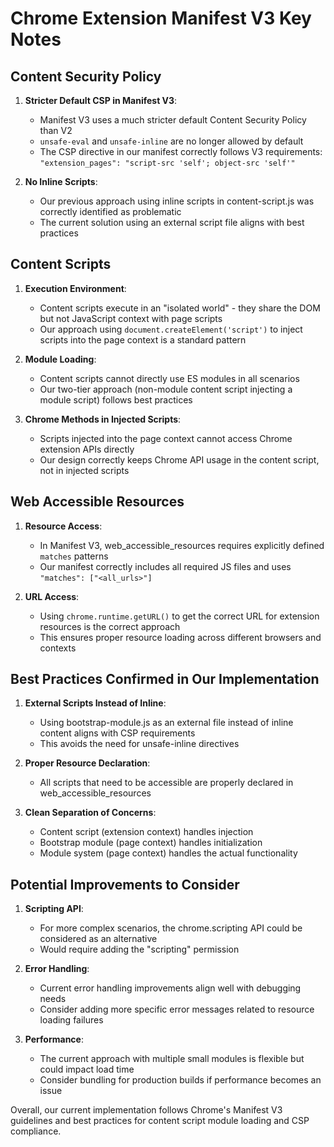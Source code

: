 # Chrome Extension Manifest V3 Key Notes

## Content Security Policy

1. **Stricter Default CSP in Manifest V3**:
   - Manifest V3 uses a much stricter default Content Security Policy than V2
   - `unsafe-eval` and `unsafe-inline` are no longer allowed by default
   - The CSP directive in our manifest correctly follows V3 requirements: `"extension_pages": "script-src 'self'; object-src 'self'"`

2. **No Inline Scripts**:
   - Our previous approach using inline scripts in content-script.js was correctly identified as problematic
   - The current solution using an external script file aligns with best practices

## Content Scripts

1. **Execution Environment**:
   - Content scripts execute in an "isolated world" - they share the DOM but not JavaScript context with page scripts
   - Our approach using `document.createElement('script')` to inject scripts into the page context is a standard pattern

2. **Module Loading**:
   - Content scripts cannot directly use ES modules in all scenarios
   - Our two-tier approach (non-module content script injecting a module script) follows best practices

3. **Chrome Methods in Injected Scripts**:
   - Scripts injected into the page context cannot access Chrome extension APIs directly
   - Our design correctly keeps Chrome API usage in the content script, not in injected scripts

## Web Accessible Resources

1. **Resource Access**:
   - In Manifest V3, web_accessible_resources requires explicitly defined `matches` patterns
   - Our manifest correctly includes all required JS files and uses `"matches": ["<all_urls>"]`

2. **URL Access**:
   - Using `chrome.runtime.getURL()` to get the correct URL for extension resources is the correct approach
   - This ensures proper resource loading across different browsers and contexts

## Best Practices Confirmed in Our Implementation

1. **External Scripts Instead of Inline**:
   - Using bootstrap-module.js as an external file instead of inline content aligns with CSP requirements
   - This avoids the need for unsafe-inline directives

2. **Proper Resource Declaration**:
   - All scripts that need to be accessible are properly declared in web_accessible_resources

3. **Clean Separation of Concerns**:
   - Content script (extension context) handles injection
   - Bootstrap module (page context) handles initialization
   - Module system (page context) handles the actual functionality

## Potential Improvements to Consider

1. **Scripting API**:
   - For more complex scenarios, the chrome.scripting API could be considered as an alternative
   - Would require adding the "scripting" permission

2. **Error Handling**:
   - Current error handling improvements align well with debugging needs
   - Consider adding more specific error messages related to resource loading failures

3. **Performance**:
   - The current approach with multiple small modules is flexible but could impact load time
   - Consider bundling for production builds if performance becomes an issue

Overall, our current implementation follows Chrome's Manifest V3 guidelines and best practices for content script module loading and CSP compliance.